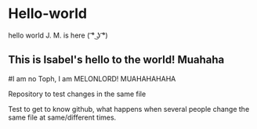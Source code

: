 # Hello-world
hello world J. M. is here ( ͡° ͜ʖ ͡°)

## This is Isabel's hello to the world! Muahaha

#I am no Toph, I am MELONLORD! MUAHAHAHAHA

Repository to test changes in the same file

Test to get to know github, what happens when several people change the
same file at same/different times.
